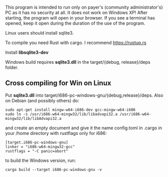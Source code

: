 This program is intended to run only on payer's (community administrator's) PC as it has no security at all. It does not work on Windows XP!
After starting, the program will open in your browser. If you see a terminal has opened, keep it open during the duration of the use of the program.

Linux users should install sqlite3.

To compile you need Rust with cargo. I recommend https://rustup.rs

Install **libsqlite3-dev**

Windows build requires **sqlite3.dll** in the target/{debug, release}/deps folder.

Cross compiling for Win on Linux
--------------------------------
Put **sqlite3.dll** into target/i686-pc-windows-gnu/{debug,release}/deps.
Also on Debian (and possibly others) do:

    sudo apt-get install mingw-w64-i686-dev gcc-mingw-w64-i686
    sudo ln -s /usr/i686-w64-mingw32/lib/libadvapi32.a /usr/i686-w64-mingw32/lib/libAdvapi32.a

and create an empty document and give it the name config.toml in .cargo in your /home directory with rustflags only for i686:

    [target.i686-pc-windows-gnu]
    linker = "i686-w64-mingw32-gcc"
    rustflags = "-C panic=abort"

to build the Windows version, run:

    cargo build --target i686-pc-windows-gnu -v

